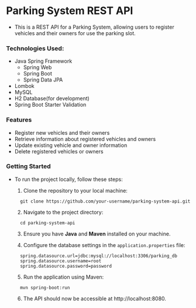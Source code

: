 # Parking System REST API

+ This is a REST API for a Parking System, allowing users to register vehicles and their owners for use the parking slot.

### Technologies Used:

+ Java Spring Framework
  + Spring Web
  + Spring Boot
  + Spring Data JPA
+ Lombok
+ MySQL
+ H2 Database(for development)
+ Spring Boot Starter Validation

### Features

+ Register new vehicles and their owners
+ Retrieve information about registered vehicles and owners
+ Update existing vehicle and owner information
+ Delete registered vehicles or owners

### Getting Started

+ To run the project locally, follow these steps:

  1. Clone the repository to your local machine:

  ```Shell
    git clone https://github.com/your-username/parking-system-api.git
  ```

  2. Navigate to the project directory:
  
  ```Shell
    cd parking-system-api
  ```

  3. Ensure you have **Java** and **Maven** installed on your machine.

  4. Configure the database settings in the `application.properties` file:

  ```Shell
    spring.datasource.url=jdbc:mysql://localhost:3306/parking_db
    spring.datasource.username=root
    spring.datasource.password=password
  ```

  5. Run the application using Maven:
 
  ```Shell
    mvn spring-boot:run
  ```

  6. The API should now be accessible at http://localhost:8080.
